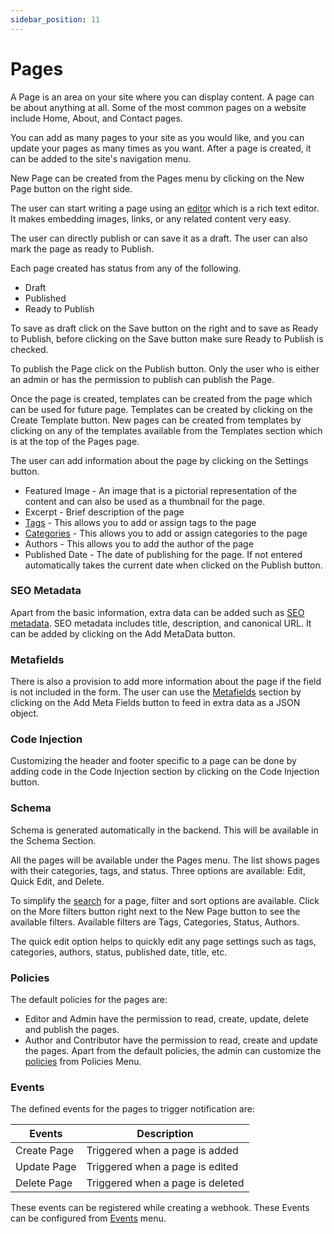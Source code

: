 ```yaml
---
sidebar_position: 11
---
```


# Pages

A Page is an area on your site where you can display content. A page can be about anything at all. Some of the most common pages on a website include Home, About, and Contact pages.

You can add as many pages to your site as you would like, and you can update your pages as many times as you want. After a page is created, it can be added to the site's navigation menu.

New Page can be created from the Pages menu by clicking on the New Page button on the right side.

The user can start writing a page using an [editor](/docs/features/powerful-editor) which is a rich text editor. It makes embedding images, links, or any related content very easy.

The user can directly publish or can save it as a draft. The user can also mark the page as ready to Publish.

Each page created has status from any of the following.

- Draft
- Published
- Ready to Publish

To save as draft click on the Save button on the right and to save as Ready to Publish, before clicking on the Save button make sure Ready to Publish is checked.

To publish the Page click on the Publish button. Only the user who is either an admin or has the permission to publish can publish the Page.

Once the page is created, templates can be created from the page which can be used for future page. Templates can be created by clicking on the Create Template button.
New pages can be created from templates by clicking on any of the templates available from the Templates section which is at the top of the Pages page.

The user can add information about the page by clicking on the Settings button.

- Featured Image - An image that is a pictorial representation of the content and can also be used as a thumbnail for the page.
- Excerpt - Brief description of the page
- [Tags](/docs/core-concepts/tags) - This allows you to add or assign tags to the page
- [Categories](/docs/core-concepts/categories) - This allows you to add or assign categories to the page
- Authors - This allows you to add the author of the page
- Published Date - The date of publishing for the page. If not entered automatically takes the current date when clicked on the Publish button.

### SEO Metadata

Apart from the basic information, extra data can be added such as [SEO metadata](/docs/features/search-engine-optimisation). SEO metadata includes title, description, and canonical URL. It can be added by clicking on the Add MetaData button.

### Metafields

There is also a provision to add more information about the page if the field is not included in the form. The user can use the [Metafields](/docs/features/extend-features) section by clicking on the Add Meta Fields button to feed in extra data as a JSON object.

### Code Injection

Customizing the header and footer specific to a page can be done by adding code in the Code Injection section by clicking on the Code Injection button.

### Schema

Schema is generated automatically in the backend. This will be available in the Schema Section.

All the pages will be available under the Pages menu. The list shows pages with their categories, tags, and status. Three options are available: Edit, Quick Edit, and Delete.

To simplify the [search](/docs/features/search-and-filtering) for a page, filter and sort options are available.
Click on the More filters button right next to the New Page button to see the available filters.
Available filters are Tags, Categories, Status, Authors.

The quick edit option helps to quickly edit any page settings such as tags, categories, authors, status, published date, title, etc.

### Policies

The default policies for the pages are:

- Editor and Admin have the permission to read, create, update, delete and publish the pages.
- Author and Contributor have the permission to read, create and update the pages.
  Apart from the default policies, the admin can customize the [policies](/docs/core-concepts/policies) from Policies Menu.

### Events

The defined events for the pages to trigger notification are:

| Events      | Description                      |
| ----------- | -------------------------------- |
| Create Page | Triggered when a page is added   |
| Update Page | Triggered when a page is edited  |
| Delete Page | Triggered when a page is deleted |

These events can be registered while creating a webhook. These Events can be configured from [Events](/docs/core-concepts/events) menu.
